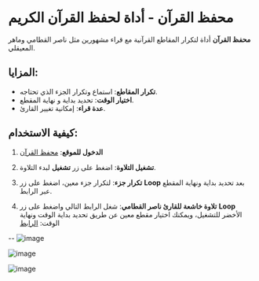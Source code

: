 # محفظ القرآن - أداة لحفظ القرآن الكريم

**محفظ القرآن** أداة لتكرار المقاطع القرآنية مع قراء مشهورين مثل ناصر القطامي وماهر المعيقلي.

## المزايا:
- **تكرار المقاطع**: استماع وتكرار الجزء الذي تحتاجه.
- **اختيار الوقت**: تحديد بداية و نهاية المقطع.
- **عدة قراء**: إمكانية تغيير القارئ.

## كيفية الاستخدام:

1. **الدخول للموقع**: [محفظ القرآن](https://mp30quran.github.io/mohaafz_quran/index.html)

2. **تشغيل التلاوة**: اضغط على زر **تشغيل** لبدء التلاوة.

3. **تكرار جزء**: لتكرار جزء معين، اضغط على زر **Loop** بعد تحديد بداية ونهاية المقطع عبر الرابط.

4. **تلاوة خاشعة للقارئ ناصر القطامي**: شغل الرابط التالي واضغط على زر **Loop** الأخضر للتشغيل، ويمكنك اختيار مقطع معين عن طريق تحديد بداية الوقت ونهاية الوقت:
   [الرابط](https://mp30quran.github.io/mohaafz_quran/index.html?surah=47&reciter=Nasser%20Al-Qatami&start=391.647&end=725.577)


--
![image](https://github.com/user-attachments/assets/af372c35-661d-4cab-8682-83ec95f25228)


![image](https://github.com/user-attachments/assets/66b1050b-0aa7-4e5f-808a-007cbd004a43)


![image](https://github.com/user-attachments/assets/b6709401-cca9-43f6-b827-fc7b8e7db0bd)

